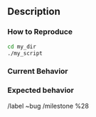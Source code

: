 ## Description




### How to Reproduce
<!-- Instructions on how to reliably reproduce the bug - Required -->

```bash
cd my_dir
./my_script
```


### Current Behavior
<!-- Required -->




### Expected behavior
<!-- Required -->




<!-- Please do not edit anything below this comment -->
/label ~bug
/milestone %28
